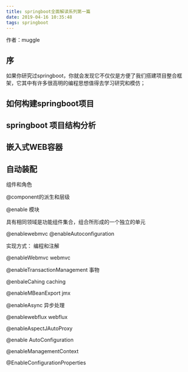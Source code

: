 ```yaml
---
title: springboot全面解读系列第一篇
date: 2019-04-16 10:35:48
tags: springboot
---
```


作者：muggle

## 序

如果你研究过springboot，你就会发现它不仅仅是方便了我们搭建项目整合框架，它其中有许多很高明的编程思想值得去学习研究和模仿；

<!--more-->

## 如何构建springboot项目

## springboot 项目结构分析

## 嵌入式WEB容器

## 自动装配 

组件和角色

@component的派生和层级

@enable 模块

具有相同领域是功能组件集合，组合所形成的一个独立的单元

@enablewebmvc @enableAutoconfiguration

实现方式： 编程和注解

@enableWebmvc                     webmvc 

@enableTransactionManagement         事物

@enbaleCahing   caching

@enableMBeanExport   jmx

@enableAsync 异步处理

@enablewebflux   webflux

@enableAspectJAutoProxy

@enable AutoConfiguration

@enableManagementContext

@EnableConfigurationProperties











